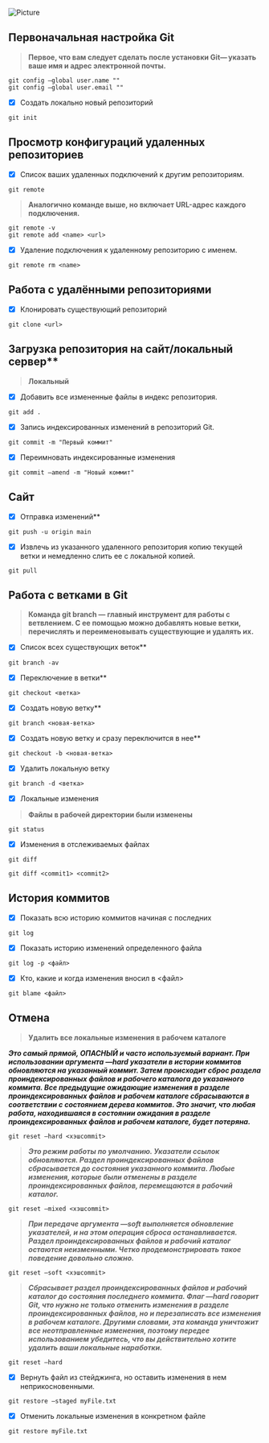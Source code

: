 ![Picture](https://forumsamogon.ru/wp-content/uploads/0/a/b/0ab4e95f744fa77c3551e358bb37f795.jpg)
   ## Первоначальная настройка Git
> **Первое, что вам следует сделать после установки Git— указать ваше имя и адрес электронной почты.**

~~~
git config —global user.name ""
git config —global user.email ""
~~~

- [X] Создать локально новый репозиторий

~~~
git init
~~~

## Просмотр конфигураций удаленных репозиториев
- [X] Список ваших удаленных подключений к другим репозиториям.

~~~
git remote
~~~

> **Аналогично команде выше, но включает URL-адрес каждого подключения.**

~~~
git remote -v
git remote add <name> <url>
~~~

- [X] Удаление подключения к удаленному репозиторию с именем.

~~~
git remote rm <name>
~~~

## Работа с удалёнными репозиториями

- [X] Клонировать существующий репозиторий

~~~
git clone <url>
~~~

## Загрузка репозитория на сайт/локальный сервер**
> **Локальный**

- [X] Добавить все измененные файлы в индекс репозитория.

~~~
git add .
~~~

- [X] Запись индексированных изменений в репозиторий Git.

~~~
git commit -m "Первый коммит"
~~~

- [X] Переимновать индексированные изменения

~~~
git commit —amend -m "Новый коммит"
~~~

## Сайт
- [X] Отправка изменений**

~~~
git push -u origin main
~~~

- [X] Извлечь из указанного удаленного репозитория копию текущей ветки и немедленно слить ее с локальной копией.

~~~
git pull
~~~

## Работа с ветками в Git
> **Команда git branch — главный инструмент для работы с ветвлением. С ее помощью можно добавлять новые ветки, перечислять и переименовывать существующие и удалять их.**

- [X] Список всех существующих веток**

~~~
git branch -av
~~~

- [X] Переключение в ветки**

~~~
git checkout <ветка>
~~~

- [X] Создать новую ветку**

~~~
git branch <новая-ветка>
~~~

- [X] Создать новую ветку и сразу переключится в нее**

~~~
git checkout -b <новая-ветка>
~~~

- [X] Удалить локальную ветку

~~~
git branch -d <ветка>
~~~

- [X] Локальные изменения
> **Файлы в рабочей директории были изменены**

~~~
git status
~~~

- [X] Изменения в отслеживаемых файлах

~~~
git diff
~~~

~~~
git diff <commit1> <commit2>
~~~

## История коммитов
- [X] Показать всю историю коммитов начиная с последних

~~~
git log
~~~

- [X] Показать историю изменений определенного файла

~~~
git log -p <файл>
~~~

- [X] Кто, какие и когда изменения вносил в <файл>

~~~
git blame <файл>
~~~

## Отмена
> **Удалить все локальные изменения в рабочем каталоге**

***Это самый прямой, ОПАСНЫЙ и часто используемый вариант. При использовании аргумента —hard указатели в истории коммитов обновляются на указанный коммит. Затем происходит сброс раздела проиндексированных файлов и рабочего каталога до указанного коммита. Все предыдущие ожидающие изменения в разделе проиндексированных файлов и рабочем каталоге сбрасываются в соответствии с состоянием дерева коммитов. Это значит, что любая работа, находившаяся в состоянии ожидания в разделе проиндексированных файлов и рабочем каталоге, будет потеряна.***

~~~
git reset —hard <хэшcommit>
~~~

> ***Это режим работы по умолчанию. Указатели ссылок обновляются. Раздел проиндексированных файлов сбрасывается до состояния указанного коммита. Любые изменения, которые были отменены в разделе проиндексированных файлов, перемещаются в рабочий каталог.***

~~~
git reset —mixed <хэшcommit>
~~~

> ***При передаче аргумента —soft выполняется обновление указателей, и на этом операция сброса останавливается. Раздел проиндексированных файлов и рабочий каталог остаются неизменными. Четко продемонстрировать такое поведение довольно сложно.***

~~~
git reset —soft <хэшcommit>
~~~

> ***Сбрасывает раздел проиндексированных файлов и рабочий каталог до состояния последнего коммита. Флаг —hard говорит Git, что нужно не только отменить изменения в разделе проиндексированных файлов, но и перезаписать все изменения в рабочем каталоге. Другими словами, эта команда уничтожит все неотправленные изменения, поэтому передее использованием убедитесь, что вы действительно хотите удалить ваши локальные наработки.***

~~~
git reset —hard
~~~

- [X] Вернуть файл из стейджинга, но оставить изменения в нем неприкосновенными.

~~~
git restore —staged myFile.txt
~~~

- [X] Отменить локальные изменения в конкретном файле

~~~
git restore myFile.txt
~~~